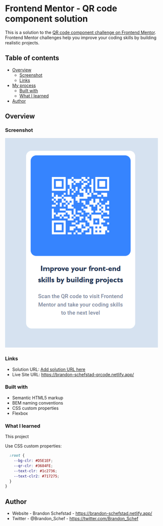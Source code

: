 # Frontend Mentor - QR code component solution

This is a solution to the [QR code component challenge on Frontend Mentor](https://www.frontendmentor.io/challenges/qr-code-component-iux_sIO_H). Frontend Mentor challenges help you improve your coding skills by building realistic projects. 

## Table of contents

- [Overview](#overview)
  - [Screenshot](#screenshot)
  - [Links](#links)
- [My process](#my-process)
  - [Built with](#built-with)
  - [What I learned](#what-i-learned)
- [Author](#author)

## Overview

### Screenshot

![](./images/qrCodeImage.png)


### Links

- Solution URL: [Add solution URL here](https://your-solution-url.com)
- Live Site URL: https://brandon-schefstad-qrcode.netlify.app/


### Built with

- Semantic HTML5 markup
- BEM naming conventions
- CSS custom properties
- Flexbox


### What I learned
This project

Use CSS custom properties:
```css
  :root {
    --bg-clr: #D5E1EF;
    --qr-clr: #3684FE;
    --text-clr: #1c2736;
    --text-clr2: #717275;
  }
}
```

## Author

- Website - Brandon Schefstad - https://brandon-schefstad.netlify.app/
- Twitter - @Brandon_Schef - https://twitter.com/Brandon_Schef


